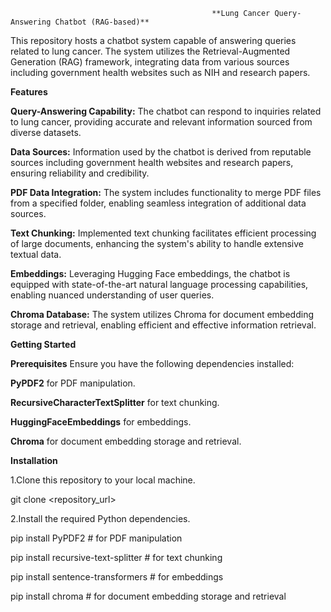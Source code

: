                                                  **Lung Cancer Query-Answering Chatbot (RAG-based)**

This repository hosts a chatbot system capable of answering queries related to lung cancer. The system utilizes the Retrieval-Augmented Generation (RAG) framework, integrating data from various sources including government health websites such as NIH and research papers.

**Features**

**Query-Answering Capability:** The chatbot can respond to inquiries related to lung cancer, providing accurate and relevant information sourced from diverse datasets.

**Data Sources:** Information used by the chatbot is derived from reputable sources including government health websites and research papers, ensuring reliability and credibility.

**PDF Data Integration:** The system includes functionality to merge PDF files from a specified folder, enabling seamless integration of additional data sources.

**Text Chunking:** Implemented text chunking facilitates efficient processing of large documents, enhancing the system's ability to handle extensive textual data.

**Embeddings:** Leveraging Hugging Face embeddings, the chatbot is equipped with state-of-the-art natural language processing capabilities, enabling nuanced understanding of user queries.

**Chroma Database:** The system utilizes Chroma for document embedding storage and retrieval, enabling efficient and effective information retrieval.

**Getting Started**

**Prerequisites**
Ensure you have the following dependencies installed:

**PyPDF2** for PDF manipulation.

**RecursiveCharacterTextSplitter** for text chunking.

**HuggingFaceEmbeddings** for embeddings.

**Chroma** for document embedding storage and retrieval.

**Installation**

1.Clone this repository to your local machine.

git clone <repository_url>

2.Install the required Python dependencies.

pip install PyPDF2  # for PDF manipulation

pip install recursive-text-splitter  # for text chunking

pip install sentence-transformers  # for embeddings

pip install chroma  # for document embedding storage and retrieval

